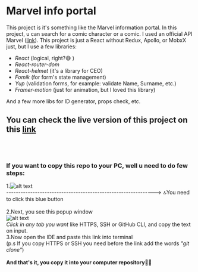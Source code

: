 # Marvel info portal #

This project is it's something like the Marvel information portal. In this project, u can search for a comic character or a comic. I used an official API Marvel ([link](https://developer.marvel.com/)). 
This project is just a React without Redux, Apollo, or MobxX just, but I use a few libraries:
- *React* (logical, right?😅 )
- *React-router-dom* 
- *React-helmet* (it's a library for CEO)
- *Fomik* (for form's state management)
- *Yup* (validation forms, for example: validate Name, Surname, etc.)
- *Framer-motion* (just for animation, but I loved this library) <br>

And a few more libs for ID generator, props check, etc.

## You can check the live version of this project on this [link](https://extraordinary-dango-b86cdb.netlify.app/) ##

<br>
<br>

### If you want to copy this repo to your PC, well u need to do few steps: ###

 1.<img alt="alt text" src="https://i.imgur.com/dpnMrDx.png" /> <br>
--------------------------------------------------------------> 🔝You need to click this blue button <br> <br>
2.Next, you see this popup window <br>
<img alt="alt text" src="https://i.imgur.com/thFoRgN.png" /> <br>
*Click in any tab you want* like HTTPS, SSH or GitHub CLI, and copy the text on input. <br>
3.Now open the IDE and paste this link into terminal  <br>(p.s If you copy HTTPS or SSH you need before the link add the words *"git clone"*)
<br>
<br>
**And that's it, you copy it into your computer repository**🎉🎊

